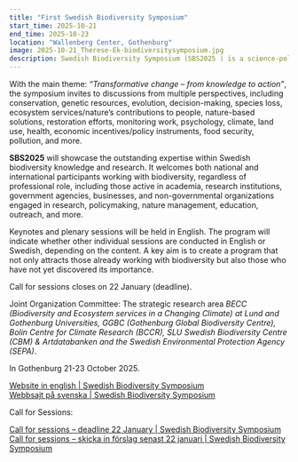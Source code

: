 ```yaml
---
title: "First Swedish Biodiversity Symposium"
start_time: 2025-10-21
end_time: 2025-10-23
location: "Wallenberg Center, Gothenburg"
image: 2025-10-21_Therese-Ek-biodiversitysymposium.jpg
description: Swedish Biodiversity Symposium (SBS2025 ) is a science-policy interface-oriented forum for communication, dissemination, and discussion of science-based knowledge on biodiversity. It provides an opportunity to gain new perspectives, learn from one another, and engage in networking and new collaborations.
---
```


With the main theme: *“Transformative change – from knowledge to action”*, the symposium invites to discussions from multiple perspectives, including conservation, genetic resources, evolution, decision-making, species loss, ecosystem services/nature’s contributions to people, nature-based solutions, restoration efforts, monitoring work, psychology, climate, land use, health, economic incentives/policy instruments, food security, pollution, and more.

**SBS2025** will showcase the outstanding expertise within Swedish biodiversity knowledge and research. It welcomes both national and international participants working with biodiversity, regardless of professional role, including those active in academia, research institutions, government agencies, businesses, and non-governmental organizations engaged in research, policymaking, nature management, education, outreach, and more.

Keynotes and plenary sessions will be held in English. The program will indicate whether other individual sessions are conducted in English or Swedish, depending on the content. A key aim is to create a program that not only attracts those already working with biodiversity but also those who have not yet discovered its importance.

Call for sessions closes on 22 January (deadline).

Joint Organization Committee: The strategic research area *BECC (Biodiversity and Ecosystem services in a Changing Climate) at Lund and Gothenburg Universities, GGBC (Gothenburg Global Biodiversity Centre), Bolin Centre for Climate Research (BCCR), SLU Swedish Biodiversity Centre (CBM) &amp; Artdatabanken and the Swedish Environmental Protection Agency (SEPA)*.

In Gothenburg 21-23 October 2025.

[Website in english \| Swedish Biodiversity Symposium](https://swedishbiodiversitysymposium.se/en)  
[Webbsajt på svenska \| Swedish Biodiversity Symposium](https://swedishbiodiversitysymposium.se/)

Call for Sessions:

[Call for sessions – deadline 22 January \| Swedish Biodiversity Symposium](https://swedishbiodiversitysymposium.se/en/about-swedish-biodiversity-symposium/call-for-sessions-deadline-22-january)  
[Call for sessions – skicka in förslag senast 22 januari \| Swedish Biodiversity Symposium](https://swedishbiodiversitysymposium.se/om-swedish-biodiversity-symposium/call-for-sessions-skicka-in-forslag-senast-22-januari)


